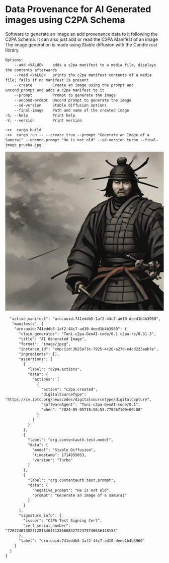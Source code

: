 # Data Provenance for AI Generated images using C2PA Schema

Software to generate an image an add provenance data to it following the C2PA Schema. It can also just add or read the C2PA Manifest of an image
The image generation is made using Stable diffusion with the Candle rust library.

    Options:
        --add <VALUE>    adds a c2pa manifest to a media file, displays the contents afterwards
        --read <VALUE>   prints the c2pa manifest contents of a media file; fails if no manifest is present
        --create         Create an image using the prompt and uncond_prompt and adds a c2pa manifest to it
        --prompt         Prompt to generate the image
        --uncond-prompt  Uncond prompt to generate the image
        --sd-version     Stable diffusion options
        --final-image    Path and name of the created image
    -h, --help           Print help
    -V, --version        Print version
    
```console
~>>  cargo build
~>>  cargo run -- --create true --prompt "Generate an Image of a Samurai" --uncond-prompt "He is not old" --sd-version turbo --final-image prueba.jpg
```

![Samurai image generated](https://github.com/Shovar/TFM_C2PA_AIGen_Img/blob/main/prueba.jpg?raw=true)
```console
  "active_manifest": "urn:uuid:741eddb5-1af2-44c7-ad10-deed1b4b3960",
   "manifests": {
    "urn:uuid:741eddb5-1af2-44c7-ad10-deed1b4b3960": {
      "claim_generator": "Toni-c2pa-GenAI-code/0.1 c2pa-rs/0.31.3",
      "title": "AI Generated Image",
      "format": "image/jpeg",
      "instance_id": "xmp:iid:3b25a73c-7925-4c26-a27d-e4cd223aab7e",
      "ingredients": [],
      "assertions": [
        {
          "label": "c2pa.actions",
          "data": {
            "actions": [
              {
                "action": "c2pa.created",
                "digitalSourceType": "https://cv.iptc.org/newscodes/digitalsourcetype/digitalCapture",
                "softwareAgent": "Toni-c2pa-GenAI-code/0.1",
                "when": "2024-05-05T18:50:53.770467100+00:00"
              }
            ]
          }
        },
        {
          "label": "org.contentauth.test.model",
          "data": {
            "model": "Stable Diffusion",
            "timestamp": 1714935053,
            "version": "Turbo"
          }
        },
        {
          "label": "org.contentauth.test.prompt",
          "data": {
            "negative_prompt": "He is not old",
            "prompt": "Generate an image of a samurai"
          }
        }
      ],
      "signature_info": {
        "issuer": "C2PA Test Signing Cert",
        "cert_serial_number": "720724073027128164015125666832722375746636448153"
      },
      "label": "urn:uuid:741eddb5-1af2-44c7-ad10-deed1b4b3960"
    }
  }
}
```
